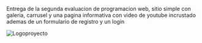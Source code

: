 Entrega de la segunda evaluacion de programacion web, sitio simple con galeria, carrusel y una pagina informativa con video de youtube incrustado ademas de un formulario de registro y un login 


![Logoproyecto](https://github.com/user-attachments/assets/e47020d8-f29b-4601-a207-1f30f8ab4a59)

